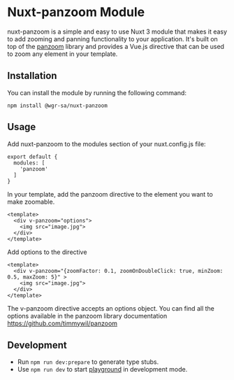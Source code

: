 # Nuxt-panzoom Module

nuxt-panzoom is a simple and easy to use Nuxt 3 module that makes it easy to add zooming and panning functionality to your application. It's built on top of the [panzoom]((https://github.com/timmywil/panzoom)) library and provides a Vue.js directive that can be used to zoom any element in your template.

## Installation
You can install the module by running the following command:

`npm install @wgr-sa/nuxt-panzoom`

## Usage
Add nuxt-panzoom to the modules section of your nuxt.config.js file:
```
export default {
  modules: [
    'panzoom'
  ]
}
```

In your template, add the panzoom directive to the element you want to make zoomable.
```
<template>
  <div v-panzoom="options">
    <img src="image.jpg">
  </div>
</template>
```

Add options to the directive

```
<template>
  <div v-panzoom="{zoomFactor: 0.1, zoomOnDoubleClick: true, minZoom: 0.5, maxZoom: 5}" >
    <img src="image.jpg">
  </div>
</template>
```

The v-panzoom directive accepts an options object. You can find all the options available in the panzoom library documentation https://github.com/timmywil/panzoom

## Development

- Run `npm run dev:prepare` to generate type stubs.
- Use `npm run dev` to start [playground](./playground) in development mode.
